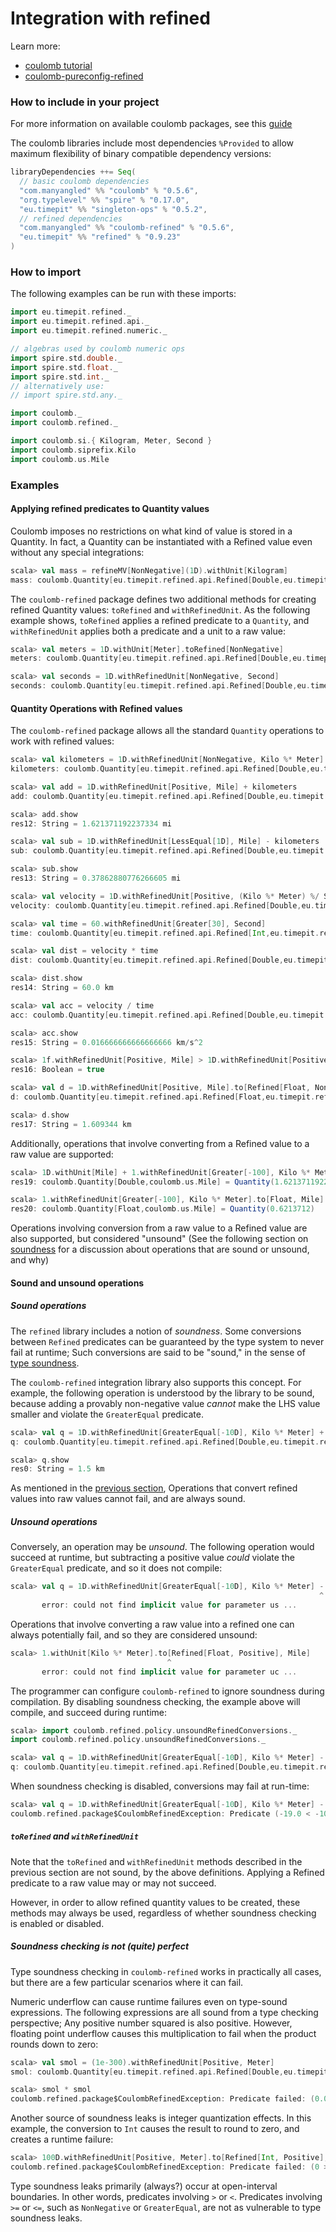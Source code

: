 # Integration with refined

Learn more:

* [coulomb tutorial](../README.md#tutorial)
* [coulomb-pureconfig-refined](../coulomb-pureconfig-refined/README.md)

### How to include in your project

For more information on available coulomb packages, see this
[guide](../README.md#how-to-include-coulomb-in-your-project)

The coulomb libraries include most dependencies `%Provided` to allow maximum flexibility
of binary compatible dependency versions:

```scala
libraryDependencies ++= Seq(
  // basic coulomb dependencies
  "com.manyangled" %% "coulomb" % "0.5.6",
  "org.typelevel" %% "spire" % "0.17.0",
  "eu.timepit" %% "singleton-ops" % "0.5.2",
  // refined dependencies
  "com.manyangled" %% "coulomb-refined" % "0.5.6",  
  "eu.timepit" %% "refined" % "0.9.23"
)
```

### How to import

The following examples can be run with these imports:

```scala
import eu.timepit.refined._
import eu.timepit.refined.api._
import eu.timepit.refined.numeric._

// algebras used by coulomb numeric ops
import spire.std.double._
import spire.std.float._
import spire.std.int._
// alternatively use:
// import spire.std.any._

import coulomb._
import coulomb.refined._

import coulomb.si.{ Kilogram, Meter, Second }
import coulomb.siprefix.Kilo
import coulomb.us.Mile
```

### Examples

#### Applying refined predicates to Quantity values

Coulomb imposes no restrictions on what kind of value is stored in a Quantity.
In fact, a Quantity can be instantiated with a Refined value even without any special integrations:
```scala
scala> val mass = refineMV[NonNegative](1D).withUnit[Kilogram]
mass: coulomb.Quantity[eu.timepit.refined.api.Refined[Double,eu.timepit.refined.numeric.NonNegative],coulomb.si.Kilogram] = Quantity(1.0)
```

The `coulomb-refined` package defines two additional methods for creating refined Quantity values:
`toRefined` and `withRefinedUnit`.
As the following example shows, `toRefined` applies a refined predicate to a `Quantity`, and
`withRefinedUnit` applies both a predicate and a unit to a raw value:
```scala
scala> val meters = 1D.withUnit[Meter].toRefined[NonNegative]
meters: coulomb.Quantity[eu.timepit.refined.api.Refined[Double,eu.timepit.refined.numeric.NonNegative],coulomb.si.Meter] = Quantity(1.0)

scala> val seconds = 1D.withRefinedUnit[NonNegative, Second]
seconds: coulomb.Quantity[eu.timepit.refined.api.Refined[Double,eu.timepit.refined.numeric.NonNegative],coulomb.si.Second] = Quantity(1.0)
```

#### Quantity Operations with Refined values

The `coulomb-refined` package allows all the standard `Quantity` operations to work with refined values:

```scala
scala> val kilometers = 1D.withRefinedUnit[NonNegative, Kilo %* Meter]
kilometers: coulomb.Quantity[eu.timepit.refined.api.Refined[Double,eu.timepit.refined.numeric.NonNegative],coulomb.siprefix.Kilo %* coulomb.si.Meter] = Quantity(1.0)

scala> val add = 1D.withRefinedUnit[Positive, Mile] + kilometers
add: coulomb.Quantity[eu.timepit.refined.api.Refined[Double,eu.timepit.refined.numeric.Positive],coulomb.us.Mile] = Quantity(1.621371192237334)

scala> add.show
res12: String = 1.621371192237334 mi

scala> val sub = 1D.withRefinedUnit[LessEqual[1D], Mile] - kilometers
sub: coulomb.Quantity[eu.timepit.refined.api.Refined[Double,eu.timepit.refined.numeric.LessEqual[1.0]],coulomb.us.Mile] = Quantity(0.37862880776266605)

scala> sub.show
res13: String = 0.37862880776266605 mi

scala> val velocity = 1D.withRefinedUnit[Positive, (Kilo %* Meter) %/ Second]
velocity: coulomb.Quantity[eu.timepit.refined.api.Refined[Double,eu.timepit.refined.numeric.Positive],coulomb.siprefix.Kilo %* coulomb.si.Meter %/ coulomb.si.Second] = Quantity(1.0)

scala> val time = 60.withRefinedUnit[Greater[30], Second]
time: coulomb.Quantity[eu.timepit.refined.api.Refined[Int,eu.timepit.refined.numeric.Greater[30]],coulomb.si.Second] = Quantity(60)

scala> val dist = velocity * time
dist: coulomb.Quantity[eu.timepit.refined.api.Refined[Double,eu.timepit.refined.numeric.Greater[shapeless._0]],coulomb.siprefix.Kilo %* coulomb.si.Meter] = Quantity(60.0)

scala> dist.show
res14: String = 60.0 km

scala> val acc = velocity / time
acc: coulomb.Quantity[eu.timepit.refined.api.Refined[Double,eu.timepit.refined.numeric.Greater[shapeless._0]],coulomb.siprefix.Kilo %* coulomb.si.Meter %/ (coulomb.si.Second %^ Int(2))] = Quantity(0.016666666666666666)

scala> acc.show
res15: String = 0.016666666666666666 km/s^2

scala> 1f.withRefinedUnit[Positive, Mile] > 1D.withRefinedUnit[Positive, Kilo %* Meter]
res16: Boolean = true

scala> val d = 1D.withRefinedUnit[Positive, Mile].to[Refined[Float, NonNegative], Kilo %* Meter]
d: coulomb.Quantity[eu.timepit.refined.api.Refined[Float,eu.timepit.refined.numeric.NonNegative],coulomb.siprefix.Kilo %* coulomb.si.Meter] = Quantity(1.609344)

scala> d.show
res17: String = 1.609344 km
```

Additionally, operations that involve converting from a Refined value to a raw value are supported:

```scala
scala> 1D.withUnit[Mile] + 1.withRefinedUnit[Greater[-100], Kilo %* Meter]
res19: coulomb.Quantity[Double,coulomb.us.Mile] = Quantity(1.621371192237334)

scala> 1.withRefinedUnit[Greater[-100], Kilo %* Meter].to[Float, Mile]
res20: coulomb.Quantity[Float,coulomb.us.Mile] = Quantity(0.6213712)
```

Operations involving conversion from a raw value to a Refined value are also supported,
but considered "unsound" (See the following section on
[soundness](#sound-and-unsound-operations)
for a discussion about operations that are sound or unsound, and why)

#### Sound and unsound operations

##### Sound operations

The `refined` library includes a notion of _soundness_.
Some conversions between `Refined` predicates can be guaranteed by the type system to never fail at runtime;
Such conversions are said to be "sound," in the sense of
[type soundness](https://cs.stackexchange.com/questions/82155/is-there-a-difference-between-type-safety-and-type-soundness).

The `coulomb-refined` integration library also supports this concept.
For example, the following operation is understood by the library to be sound, because adding a provably
non-negative value _cannot_ make the LHS value smaller and violate the `GreaterEqual` predicate.
```scala
scala> val q = 1D.withRefinedUnit[GreaterEqual[-10D], Kilo %* Meter] + 500D.withRefinedUnit[Greater[100D], Meter]
q: coulomb.Quantity[eu.timepit.refined.api.Refined[Double,eu.timepit.refined.numeric.GreaterEqual[-10.0]],coulomb.siprefix.Kilo %* coulomb.si.Meter] = Quantity(1.5)

scala> q.show
res0: String = 1.5 km
```

As mentioned in the
[previous section](#quantity-operations-with-refined-values),
Operations that convert refined values into raw values cannot fail,
and are always sound.

##### Unsound operations

Conversely, an operation may be _unsound_.
The following operation would succeed at runtime, but subtracting a positive value _could_
violate the `GreaterEqual` predicate, and so it does not compile:
```scala
scala> val q = 1D.withRefinedUnit[GreaterEqual[-10D], Kilo %* Meter] - 500D.withRefinedUnit[Greater[100D], Meter]
                                                                     ^
       error: could not find implicit value for parameter us ...
```

Operations that involve converting a raw value into a refined one can always potentially fail,
and so they are considered unsound:
```scala
scala> 1.withUnit[Kilo %* Meter].to[Refined[Float, Positive], Mile]
                                   ^
       error: could not find implicit value for parameter uc ...
```

The programmer can configure `coulomb-refined` to ignore soundness during compilation.
By disabling soundness checking, the example above will compile, and succeed during runtime:
```scala
scala> import coulomb.refined.policy.unsoundRefinedConversions._
import coulomb.refined.policy.unsoundRefinedConversions._

scala> val q = 1D.withRefinedUnit[GreaterEqual[-10D], Kilo %* Meter] - 500D.withRefinedUnit[Greater[100D], Meter]
q: coulomb.Quantity[eu.timepit.refined.api.Refined[Double,eu.timepit.refined.numeric.GreaterEqual[-10.0]],coulomb.siprefix.Kilo %* coulomb.si.Meter] = Quantity(0.5)
```

When soundness checking is disabled, conversions may fail at run-time:
```scala
scala> val q = 1D.withRefinedUnit[GreaterEqual[-10D], Kilo %* Meter] - 20000D.withRefinedUnit[Greater[100D], Meter]
coulomb.refined.package$CoulombRefinedException: Predicate (-19.0 < -10.0) did not fail.
```

##### `toRefined` and `withRefinedUnit`

Note that the `toRefined` and `withRefinedUnit` methods described in the previous section are not sound,
by the above definitions.
Applying a Refined predicate to a raw value may or may not succeed.

However, in order to allow refined quantity values to be created, these methods may always be used,
regardless of whether soundness checking is enabled or disabled.

##### Soundness checking is not (quite) perfect

Type soundness checking in `coulomb-refined` works in practically all cases,
but there are a few particular scenarios where it can fail.

Numeric underflow can cause runtime failures even on type-sound expressions.
The following expressions are all sound from a type checking perspective;
Any positive number squared is also positive. However, floating point underflow
causes this multiplication to fail when the product rounds down to zero:
```scala
scala> val smol = (1e-300).withRefinedUnit[Positive, Meter]
smol: coulomb.Quantity[eu.timepit.refined.api.Refined[Double,eu.timepit.refined.numeric.Positive],coulomb.si.Meter] = Quantity(1.0E-300)

scala> smol * smol
coulomb.refined.package$CoulombRefinedException: Predicate failed: (0.0 > 0.0).
```

Another source of soundness leaks is integer quantization effects.
In this example, the conversion to `Int` causes the result to round to zero,
and creates a runtime failure:
```scala
scala> 100D.withRefinedUnit[Positive, Meter].to[Refined[Int, Positive], Kilo %* Meter]
coulomb.refined.package$CoulombRefinedException: Predicate failed: (0 > 0).
```

Type soundness leaks primarily (always?) occur at open-interval boundaries.
In other words, predicates involving `>` or `<`.
Predicates involving `>=` or `<=`, such as `NonNegative` or `GreaterEqual`,
are not as vulnerable to type soundness leaks.
